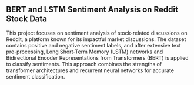 ## BERT and LSTM Sentiment Analysis on Reddit Stock Data 

This project focuses on sentiment analysis of stock-related discussions on Reddit, a platform known for its impactful market discussions. The dataset contains positive and negative sentiment labels, and after extensive text pre-processing, Long Short-Term Memory (LSTM) networks and Bidirectional Encoder Representations from Transformers (BERT) is applied to classify sentiments. This approach combines the strengths of transformer architectures and recurrent neural networks for accurate sentiment classification.
